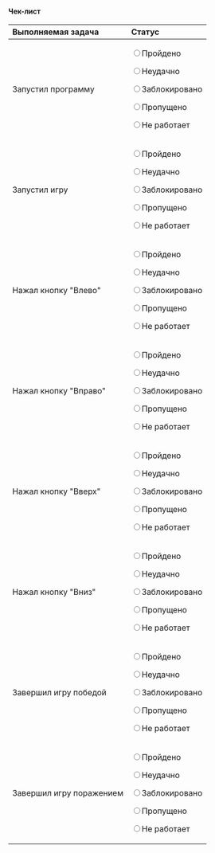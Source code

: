 #### Чек-лист
Выполняемая задача | Статус
:-------------------|:-----------------
Запустил программу | <p><input type="radio" name="test1">Пройдено</p><p><input type="radio" name="test1">Неудачно</p><p><input type="radio" name="test1">Заблокировано</p><p><input type="radio" name="test1">Пропущено</p><p><input type="radio" name="test1">Не работает</p>
Запустил игру | <p><input type="radio" name="test2">Пройдено</p><p><input type="radio" name="test2">Неудачно</p><p><input type="radio" name="test2">Заблокировано</p><p><input type="radio" name="test2">Пропущено</p><p><input type="radio" name="test2">Не работает</p>
Нажал кнопку "Влево" | <p><input type="radio" name="test3">Пройдено</p><p><input type="radio" name="test3">Неудачно</p><p><input type="radio" name="test3">Заблокировано</p><p><input type="radio" name="test3">Пропущено</p><p><input type="radio" name="test3">Не работает</p>
Нажал кнопку "Вправо" | <p><input type="radio" name="test4">Пройдено</p><p><input type="radio" name="test4">Неудачно</p><p><input type="radio" name="test4">Заблокировано</p><p><input type="radio" name="test4">Пропущено</p><p><input type="radio" name="test4">Не работает</p>
Нажал кнопку "Вверх" | <p><input type="radio" name="test5">Пройдено</p><p><input type="radio" name="test5">Неудачно</p><p><input type="radio" name="test5">Заблокировано</p><p><input type="radio" name="test5">Пропущено</p><p><input type="radio" name="test5">Не работает</p>
Нажал кнопку "Вниз" | <p><input type="radio" name="test6">Пройдено</p><p><input type="radio" name="test6">Неудачно</p><p><input type="radio" name="test6">Заблокировано</p><p><input type="radio" name="test6">Пропущено</p><p><input type="radio" name="test6">Не работает</p>
Завершил игру победой | <p><input type="radio" name="test7">Пройдено</p><p><input type="radio" name="test7">Неудачно</p><p><input type="radio" name="test7">Заблокировано</p><p><input type="radio" name="test7">Пропущено</p><p><input type="radio" name="test7">Не работает</p>
Завершил игру поражением | <p><input type="radio" name="test8">Пройдено</p><p><input type="radio" name="test8">Неудачно</p><p><input type="radio" name="test8">Заблокировано</p><p><input type="radio" name="test8">Пропущено</p><p><input type="radio" name="test8">Не работает</p>